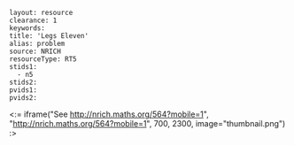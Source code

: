 ````
layout: resource
clearance: 1
keywords:
title: 'Legs Eleven'
alias: problem
source: NRICH
resourceType: RT5
stids1: 
  - n5
stids2:
pvids1:
pvids2:

````

<:= iframe("See http://nrich.maths.org/564?mobile=1", "http://nrich.maths.org/564?mobile=1", 700, 2300, image="thumbnail.png") :>

